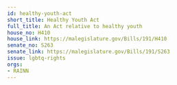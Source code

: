 ```yaml
---
id: healthy-youth-act
short_title: Healthy Youth Act
full_title: An Act relative to healthy youth
house_no: H410
house_link: https://malegislature.gov/Bills/191/H410
senate_no: S263
senate_link: https://malegislature.gov/Bills/191/S263
issue: lgbtq-rights
orgs:
- RAINN
---
```

